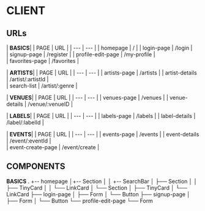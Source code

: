 # CLIENT


## URLs

| **BASICS**|
| PAGE | URL |
| --- | --- | 
| homepage | / | 
| login-page | /login |  
| signup-page | /register | 
| profile-edit-page | /my-profile |  
| favorites-page | /favorites | 

| **ARTISTS**|
| PAGE | URL |
| --- | --- | 
| artists-page | /artists | 
| artist-details | /artist/:artistId |  
| search-list | /artist/:genre | 

| **VENUES**|
| PAGE | URL |
| --- | --- | 
| venues-page | /venues | 
| venue-details | /venue/:venueID | 

| **LABELS**|
| PAGE | URL |
| --- | --- | 
| labels-page | /labels | 
| label-details | /label/:labelId |  

| **EVENTS**|
| PAGE | URL |
| --- | --- | 
| events-page | /events | 
| event-details | /event/:eventId |  
| event-create-page | /event/create | 



## COMPONENTS

**BASICS**
.
+-- homepage
│+-- Section
│   │     +-- SearchBar
│   ├──  Section
│   │     ├── TinyCard
│   │     └── LinkCard
│   └── Section
│         ├── TinyCard
│         └── LinkCard
├── login-page
│   ├── Form
│   └── Button
├── signup-page
│   ├── Form
│   └── Button
└── profile-edit-page
    └── Form
